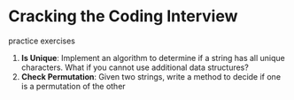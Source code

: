 # Cracking the Coding Interview
practice exercises

1. **Is Unique**: Implement an algorithm to determine if a string has all unique characters.  What if you cannot use additional data structures?
2. **Check Permutation**: Given two strings, write a method to decide if one is a permutation of the other
